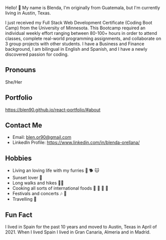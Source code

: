 Hello! 👋 My name is Blenda, I'm originally from Guatemala, but I'm currently living in Austin, Texas.

I just received my Full Stack Web Development Certificate (Coding Boot Camp) from the University of Minnesota. This Bootcamp required an individual weekly effort ranging between 80-100+ hours in order to attend classes, complete real-world programming assignments, and collaborate on 3 group projects with other students. I have a Business and Finance background, I am bilingual in English and Spanish, and I have a newly discovered passion for coding.

## Pronouns 

She/Her

## Portfolio

https://blen90.github.io/react-portfolio/#about

## Contact Me

* Email: blen.or90@gmail.com
* LinkedIn Profile: https://www.linkedin.com/in/blenda-orellana/

## Hobbies

* Living an loving life with my furries :dog: :dog2: :cat:
* Sunset lover 	:sunrise:
* Long walks and hikes :walking_woman:
* Cooking all sorts of international foods :shallow_pan_of_food: :spaghetti: :curry: :ramen:
* Festivals and concerts :notes: :musical_note:
* Travelling :flight_departure:

## Fun Fact

I lived in Spain for the past 10 years and moved to Austin, Texas in April of 2021. When I lived Spain I lived in Gran Canaria, Almeria and in Madrid.
